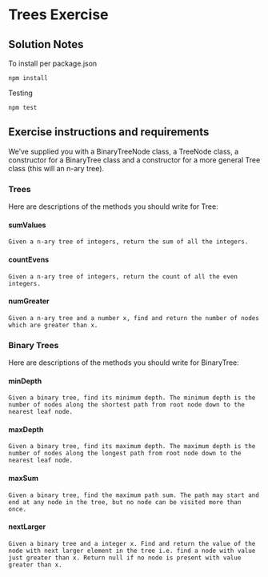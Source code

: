 # Trees Exercise

## Solution Notes

To install per package.json

    npm install

Testing

    npm test

## Exercise instructions and requirements

We’ve supplied you with a BinaryTreeNode class, a TreeNode class, a constructor for a BinaryTree class and a constructor for a more general Tree class (this will an n-ary tree).

### Trees

Here are descriptions of the methods you should write for Tree:

#### sumValues

    Given a n-ary tree of integers, return the sum of all the integers.

#### countEvens

    Given a n-ary tree of integers, return the count of all the even integers.

#### numGreater

    Given a n-ary tree and a number x, find and return the number of nodes which are greater than x.

### Binary Trees

Here are descriptions of the methods you should write for BinaryTree:

#### minDepth

    Given a binary tree, find its minimum depth. The minimum depth is the number of nodes along the shortest path from root node down to the nearest leaf node.

#### maxDepth

    Given a binary tree, find its maximum depth. The maximum depth is the number of nodes along the longest path from root node down to the nearest leaf node.

#### maxSum

    Given a binary tree, find the maximum path sum. The path may start and end at any node in the tree, but no node can be visited more than once.

#### nextLarger

    Given a binary tree and a integer x. Find and return the value of the node with next larger element in the tree i.e. find a node with value just greater than x. Return null if no node is present with value greater than x.
